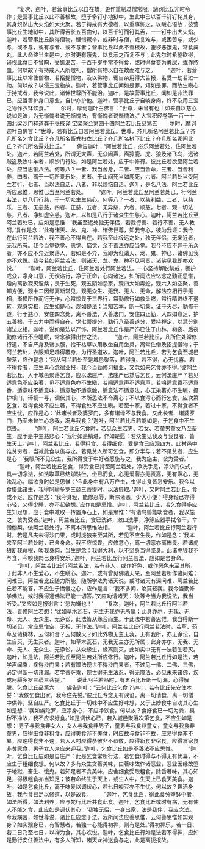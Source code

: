 <!-- { "loadSidebar": true } -->
　　“复次，迦叶，若营事比丘以自在故，更作重制过僧常限，讁罚比丘非时令作；是营事比丘以此不善根故，堕于多钉小地狱中，生此中已以百千钉钉挓其身，其身炽然出大火焰如大火聚。若于持戒有大德者，以重事怖之，以瞋心语故；彼营事比丘生地狱中，其所得舌长五百由旬，以百千钉而钉其舌，一一钉中出大火焰。迦叶，若营事比丘数得僧物，悭惜藏举，或非时与僧，或复难与，或困苦与，或少与，或不与，或有与者、或不与者；营事比丘以此不善根故，堕秽恶饿鬼，常食粪丸。此人命终当生是中，尔时更有饿鬼，以食示之而复不与；此鬼尔时希望欲得，谛视此食目不曾眴，受饥渴苦，于百千岁中常不得食，或时得食变为粪屎，或作脓血。何以故？有持戒人人所敬礼，僧所有物以自在故而难与之。
　　“迦叶，若营事比丘以常住僧物、若招提僧物，及以佛物，辄自杂用得大苦报，若受一劫若过一劫。何以故？以侵三宝物故。迦叶，若营事比丘闻如是罪，知如是罪，而故生瞋心于持戒者，我今说此，诸佛世尊所不能治。迦叶，是故营事比丘，闻如是非法罪已，应当善护身口意业，自护亦护他。迦叶，营事比丘宁自啖身肉，终不杂用三宝之物作衣钵饮食。”
　　尔时，摩诃迦叶白佛言：“世尊，未曾有也！如来自以慈心说如是法，为无惭愧者说无惭愧法，有惭愧者说惭愧法。”
大宝积经卷第一百一十四北梁沙门释道龚于张掖译
宝梁聚会第四十四阿兰若比丘品第五
　　尔时，摩诃迦叶白佛言：“世尊，若有比丘自言阿兰若比丘。世尊，齐几所名阿兰若比丘？齐几所名乞食比丘？齐几所名畜粪扫衣比丘？齐几所名树下比丘？齐几所名冢间比丘？齐几所名露处比丘。”
　　佛告迦叶：“阿兰若比丘，必乐阿兰若处，住阿兰若处。迦叶，若阿兰若处，所谓无大声，无众闹声，离獐鹿、虎、狼及诸飞鸟，远诸贼盗及牧牛羊者，顺沙门行处，如是阿兰若处，应于中修行。彼比丘若欲至阿兰若处，应当思惟八法。何等八？一者、我当舍身，二者、应当舍命，三者、当舍利养，四者、离于一切所爱乐处，五者、于山间死当如鹿死，六者、阿兰若处当受阿兰若行，七者、当以法自活，八者、非以烦恼自活。迦叶，是名八法，阿兰若比丘所应思惟，思惟已当至阿兰若处。
　　“迦叶，阿兰若比丘至阿兰若处已，行阿兰若法，以八行行慈，于一切众生生慈心。何等八？一者、以慈利益，二者、以慈乐，三者、无恚慈，四者、正慈，五者、无异慈，六者、顺慈，七者、观一切法慈，八者、净如虚空慈。迦叶，以如是八行于诸众生生慈心。迦叶，阿兰若比丘至阿兰若处已，应如是思惟：‘我虽至远处独无伴侣，若我行善、若行不善，无人教呵。’复作是念：‘此有诸天、龙、鬼、神、诸佛世尊，知我专心，彼为我证：我今在此行阿兰若法，我不善心不得自在。若我至此极远之处，独无伴侣，无亲近者，无我所有。我今当觉欲觉、恚觉、恼觉，余不善法亦应当觉。我今不应不异于乐众者，亦不应不异近聚落人，若如是不异，我即为诳诸天、龙、鬼、神已，诸佛见我亦不欢悦。我今若如阿兰若法，则诸天、龙、鬼、神不见呵责，诸佛见我即亦欢悦。’
　　“迦叶，阿兰若比丘，住阿兰若处行阿兰若法，一心坚持解脱禁戒，善护戒众，净身口意，无谀谄行，净于正命，心向诸定，如所闻法应忆念之勤正思惟，趣向离欲寂灭涅槃；畏于生死，观五阴如怨家，观四大如毒蛇，观六入如空聚，善知方便，观十二因缘离断常见，观无众生、无我、无人、无命，解法空相行于无相，渐损所作而行无作，心常惊畏于三界行，常勤修行如救头燃，常行精进终不退转，观身实相，应生如是心，观如是法；当知苦本，断一切集，证于灭尽，勤修于道，行于慈心，安住四念处，离不善法，入善法门，安住四正勤，入四如意足，护五善根，于五力中而得自在，觉七菩提分，勤行八圣善道分，受持禅定，以慧分别诸法之相。迦叶，说如是法以严饰，阿兰若比丘作是严饰已住于山林，初夜、后夜勤修诸行不应睡眠，常念欲得出世之法。
　　“迦叶，阿兰若比丘，凡所住处常修行道，不自严身及诸衣服，拾干枯草以用敷坐自用坐具，离常住僧及招提僧物；于阿兰若处，衣服知足趣得覆身，为行圣道故。迦叶，阿兰若比丘，若为乞食至城邑聚落，应作是念：‘我从阿兰若处至是城邑聚落，若得食、若不得，心无忧喜。若不得食者，应生喜心念宿业报，我今当勤修习福业，又念如来乞食亦不得。’彼阿兰若比丘，入于城邑聚落乞食，应以法庄严，法庄严已然后乞食。云何法庄严？若见适意色不应染著，见不适意色亦不生瞋，若闻适意声不适意声，若嗅适意香不适意香，适意味不适意味，适意触不适意触，适意法不适意法，心无染著亦不生瞋，摄护根门，谛视一寻，调伏其心，本所思法不令离心；不以食污心而行乞食，应次第乞食，若得食处不应生著，不得食处不应生瞋。若至十家，若过十家，不得食者不应生忧，应作是心：‘此诸长者及婆罗门，多有诸缘不与我食。又此长者、诸婆罗门，乃至未曾生心念我，况与我食？’迦叶，阿兰若比丘若能如是，于乞食中不生惊畏。
　　“迦叶，阿兰若比丘乞食时，若见众生若男、若女、若童男童女乃至畜生，应于是中生慈悲心：‘我行如是精进，作如是愿：若众生见我及与我食者，皆生天上。’迦叶，阿兰若比丘，若得粗食、若得细食，受是食已应观四方，此村邑中谁贫穷者，当减此食以施与之。若见贫人所可乞食，即分半与；若不见贫者，应生是心：‘我眼所不见众生，我所得食于中好者愿施与之，我为施主，彼为受者。’
　　“迦叶，阿兰若比丘乞食，得受食已持至阿兰若处，净洗手足，净沙门仪式，具一切净法，如法取草已结跏趺坐，坐已而食，心无爱著亦无贡高，无有瞋心，无浊乱心，临欲食时如是思惟：‘今此身中有八万户虫，虫得此食皆悉安乐。我今以食摄此诸虫，我得阿耨多罗三藐三菩提时，以法摄取。’迦叶，又时阿兰若比丘，食或不足，应作是念：‘我今身轻，能修忍辱，断除诸恶，少大小便；得身轻已亦得心轻，又得少睡，亦不起欲想。’应作如是思惟。迦叶，阿兰若比丘，若乞食得多应生知足想，应于食中减取一抟置净石上，如是思惟：‘有诸鸟兽能啖食者，我以施之，彼为受者。’迦叶，阿兰若比丘，食已洗钵，漱口洗手，净涤应器手拭令干，举僧伽梨，依阿兰若处行，不离本所思惟法相。
　　“迦叶，阿兰若比丘行阿兰若行时，若是凡夫未得沙门果，或时虎狼来至其所，若见不应生畏，作如是念：‘我本来至阿兰若处时，已舍身命。我不应惊畏，应修慈心，离一切恶亦离怖畏。若诸虎狼断我命根，啖我身肉，当生是念：我得大利，以不坚身当得坚身。此诸虎狼我不与食，今啖我肉已身得安乐。’迦叶，阿兰若比丘行阿兰若法，应如是舍身命。
　　“迦叶，阿兰若比丘行阿兰若法，若有非人，或作好色、或作恶色来至其所，于此非人不生爱心，不生瞋心。迦叶，或有曾见佛诸天来，至阿兰若所作诸问难；问难已，阿兰若比丘随力所能，随所学法为诸天说。或时诸天有深问难，阿兰若比丘若不能答，不应生于憍慢之心，应作是言：‘我不多闻，汝莫轻我。我今当勤修学佛法，或时我得通佛法已能一切答。’又应劝请诸天：‘汝等今当为我说法，我当听受。’又应如是报谢言：‘愿勿嫌也！’
　　“复次，迦叶，阿兰若比丘行阿兰若法，善修阿兰若想：‘犹如草木瓦石，无主无我亦无所属；此身亦尔，无我、无命、无人、无众生、无诤讼，此法皆从缘合而生。于此法中若善思惟，我当得断一切诸见，常应思惟空、无相、无作法。’迦叶，阿兰若比丘行阿兰若法时，若草、药草及诸树林，云何和合？云何散灭？如此外物无主无我，无有我所，亦无诤讼，自生自灭，无生灭者。迦叶，如草木瓦石，无我无主亦无所属；此身亦尔，无我、无命、无人、无众生、无诤讼，从众缘生，缘离则灭，此如实中无有一法若生若灭。迦叶，如是法，阿兰若比丘至阿兰若处所应修行。迦叶，阿兰若比丘行如是法，若学声闻乘，疾得沙门果；若有障法现世不得沙门果者，不过见一佛、二佛、三佛，必定得断一切诸漏。若学菩萨乘，现世得无生法忍，得无障法，必见未来诸佛，疾成阿耨多罗三藐三菩提。”
　　说此阿兰若品时，有五百比丘断一切漏，心得解脱。乞食比丘品第六
　　佛告迦叶：“云何比丘乞食？迦叶，若有比丘先安住本誓：‘我依乞食出家，我今住先誓。’彼比丘专念无有谀谄，离一切请食，离一切僧中供养，坚自庄严。乞食比丘于一切味中不应生好味想，又于上妙食中自劝其心生如是想：‘我如旃陀罗，应净身心，不应净饮食。何以故？食好食已一切为粪，臭秽不净故，我不应求好食。’如是调伏心已，若入城邑聚落次第乞食，不应生如是想：‘男子与我食非女人，女人与我食非男子，童男与我食非童女，童女与我食非童男，应得细食非粗食，应得美食非不美食，时应故与食非不故，应易得食非不易，应速得食非不速，若入人村应得恭敬非不恭敬，应得新食非宿食，应得富家食非贫家食，男子女人众应来迎我。’迦叶，乞食比丘如是不善法不应思惟。
　　“迦叶，乞食比丘应如是自庄严：此是乞食常所行法，若乞食时得与不得无有忧喜，不应生于粗细食想。何以故？多有众生贪著美味，由著味故作诸恶业，恶业因缘故堕于地狱、畜生、饿鬼。若知足者不贪美味，应舍细食受取粗食，除舌著味，其心知足，得极粗食亦当知足；彼若命终生于天上，或生人中，生天上已食天美食。迦叶，如是乞食比丘，离于味爱以调伏心，若七日啖豆亦不生忧。何以故？趣活身故，我今食已足以修道，以是故食。
　　“迦叶，乞食比丘，得此食分堕钵中者，如法所得，如法利养，应与梵行比丘共食此食。迦叶，乞食比丘或时有病，无有使人不能乞食，此应如是调伏其心：‘我独无侣，一身出家，法是我伴，我应念法。今我病苦，如世尊说，诸比丘应念于法。我所闻法应善思惟，云何善思惟如实观身？如实观身已，有智慧者，若独一心能得初禅，则有是处。’得初禅乐，若一日、若二日乃至七日，以禅为食，其心欢悦。迦叶，乞食比丘行如是法若不得禅，应如是勤行安住善法中，有多人所知，诸天龙神送食与之，此是离扼报故。
